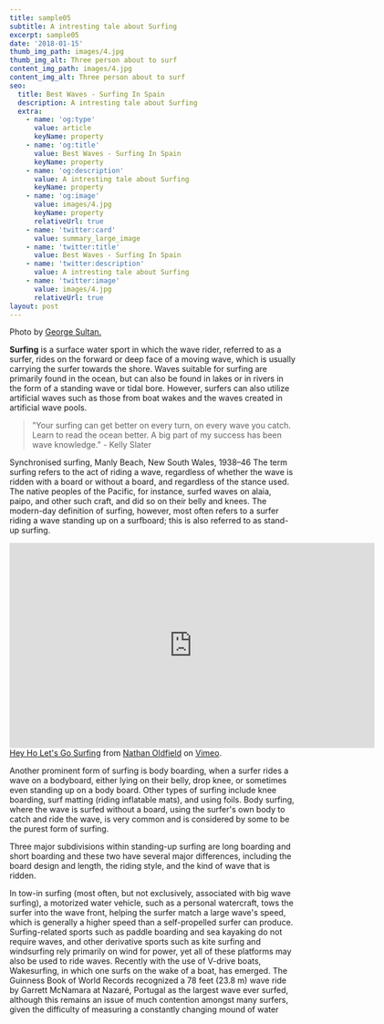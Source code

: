 ```yaml
---
title: sample05
subtitle: A intresting tale about Surfing
excerpt: sample05
date: '2018-01-15'
thumb_img_path: images/4.jpg
thumb_img_alt: Three person about to surf
content_img_path: images/4.jpg
content_img_alt: Three person about to surf
seo:
  title: Best Waves - Surfing In Spain
  description: A intresting tale about Surfing
  extra:
    - name: 'og:type'
      value: article
      keyName: property
    - name: 'og:title'
      value: Best Waves - Surfing In Spain
      keyName: property
    - name: 'og:description'
      value: A intresting tale about Surfing
      keyName: property
    - name: 'og:image'
      value: images/4.jpg
      keyName: property
      relativeUrl: true
    - name: 'twitter:card'
      value: summary_large_image
    - name: 'twitter:title'
      value: Best Waves - Surfing In Spain
    - name: 'twitter:description'
      value: A intresting tale about Surfing
    - name: 'twitter:image'
      value: images/4.jpg
      relativeUrl: true
layout: post
---
```


Photo by [George Sultan.](https://www.pexels.com/photo/three-person-about-to-surf-1768784/)

**Surfing** is a surface water sport in which the wave rider, referred to as a surfer, rides on the forward or deep face of a moving wave, which is usually carrying the surfer towards the shore. Waves suitable for surfing are primarily found in the ocean, but can also be found in lakes or in rivers in the form of a standing wave or tidal bore. However, surfers can also utilize artificial waves such as those from boat wakes and the waves created in artificial wave pools.

>"Your surfing can get better on every turn, on every wave you catch. Learn to read the ocean better. A big part of my success has been wave knowledge." - Kelly Slater

Synchronised surfing, Manly Beach, New South Wales, 1938–46 The term surfing refers to the act of riding a wave, regardless of whether the wave is ridden with a board or without a board, and regardless of the stance used. The native peoples of the Pacific, for instance, surfed waves on alaia, paipo, and other such craft, and did so on their belly and knees. The modern-day definition of surfing, however, most often refers to a surfer riding a wave standing up on a surfboard; this is also referred to as stand-up surfing.

<iframe src="https://player.vimeo.com/video/31830780" width="640" height="360" frameborder="0" webkitallowfullscreen mozallowfullscreen allowfullscreen></iframe>
<a href="https://vimeo.com/31830780">Hey Ho Let&#039;s Go Surfing</a> from <a href="https://vimeo.com/nathanoldfield">Nathan Oldfield</a> on <a href="https://vimeo.com">Vimeo</a>.

Another prominent form of surfing is body boarding, when a surfer rides a wave on a bodyboard, either lying on their belly, drop knee, or sometimes even standing up on a body board. Other types of surfing include knee boarding, surf matting (riding inflatable mats), and using foils. Body surfing, where the wave is surfed without a board, using the surfer's own body to catch and ride the wave, is very common and is considered by some to be the purest form of surfing.

Three major subdivisions within standing-up surfing are long boarding and short boarding and these two have several major differences, including the board design and length, the riding style, and the kind of wave that is ridden.

In tow-in surfing (most often, but not exclusively, associated with big wave surfing), a motorized water vehicle, such as a personal watercraft, tows the surfer into the wave front, helping the surfer match a large wave's speed, which is generally a higher speed than a self-propelled surfer can produce. Surfing-related sports such as paddle boarding and sea kayaking do not require waves, and other derivative sports such as kite surfing and windsurfing rely primarily on wind for power, yet all of these platforms may also be used to ride waves. Recently with the use of V-drive boats, Wakesurfing, in which one surfs on the wake of a boat, has emerged. The Guinness Book of World Records recognized a 78 feet (23.8 m) wave ride by Garrett McNamara at Nazaré, Portugal as the largest wave ever surfed, although this remains an issue of much contention amongst many surfers, given the difficulty of measuring a constantly changing mound of water

